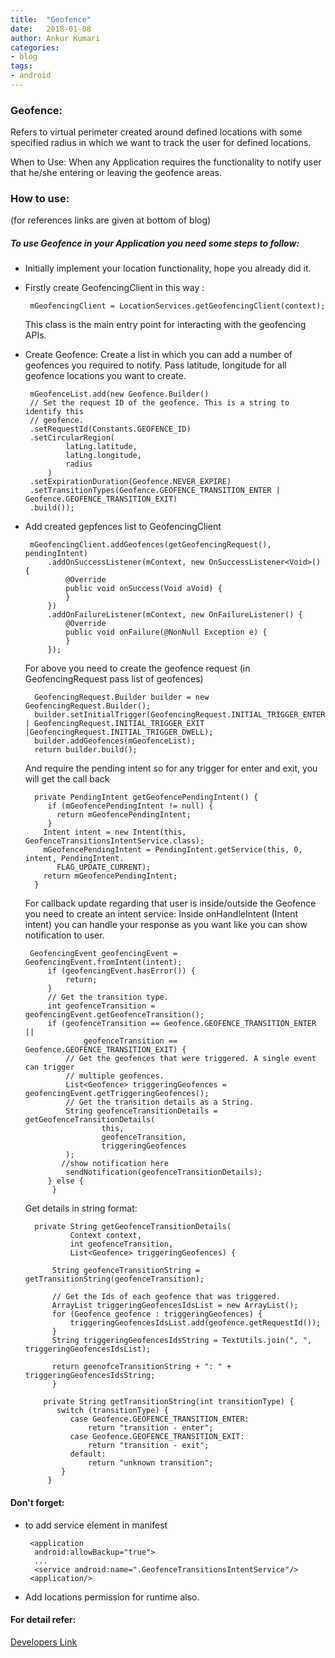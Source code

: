 ```yaml
---
title:  "Geofence"
date:   2018-01-08
author: Ankur Kumari
categories:
- blog
tags:
- android
---
```



### Geofence:

Refers to virtual perimeter created around defined locations with some specified radius in which we want to track the user for defined locations.

When to Use: When any Application requires the functionality to notify user that he/she entering or leaving the geofence areas.

### How to use:
(for references links are given at bottom of blog)
##### To use Geofence in your Application you need some steps to follow:

* Initially implement your location functionality, hope you already did it.
* Firstly create GeofencingClient in this way :
   ```
    mGeofencingClient = LocationServices.getGeofencingClient(context);
   ```
  This class is the main entry point for interacting with the geofencing APIs.

* Create Geofence: Create a list in which you can add a number of geofences you required to notify.
Pass latitude, longitude for all geofence locations you want to create.
  ```
   mGeofenceList.add(new Geofence.Builder()
   // Set the request ID of the geofence. This is a string to identify this
   // geofence.
   .setRequestId(Constants.GEOFENCE_ID)
   .setCircularRegion(
           latLng.latitude,
           latLng.longitude,
           radius
       )
   .setExpirationDuration(Geofence.NEVER_EXPIRE)
   .setTransitionTypes(Geofence.GEOFENCE_TRANSITION_ENTER | Geofence.GEOFENCE_TRANSITION_EXIT)
   .build());
    ```

* Add created gepfences list to GeofencingClient
  ```
   mGeofencingClient.addGeofences(getGeofencingRequest(), pendingIntent)
       .addOnSuccessListener(mContext, new OnSuccessListener<Void>() {
           @Override
           public void onSuccess(Void aVoid) {
           }
       })
       .addOnFailureListener(mContext, new OnFailureListener() {
           @Override
           public void onFailure(@NonNull Exception e) {
           }
       });
  ```

    For above you need to create the geofence request (in GeofencingRequest pass list of geofences)

    ```
      GeofencingRequest.Builder builder = new GeofencingRequest.Builder();
      builder.setInitialTrigger(GeofencingRequest.INITIAL_TRIGGER_ENTER | GeofencingRequest.INITIAL_TRIGGER_EXIT |GeofencingRequest.INITIAL_TRIGGER_DWELL);
      builder.addGeofences(mGeofenceList);
      return builder.build();
  ```
  And require the pending intent so for any trigger for enter and exit, you will get the call back

    ```
      private PendingIntent getGeofencePendingIntent() {
         if (mGeofencePendingIntent != null) {
           return mGeofencePendingIntent;
         }
        Intent intent = new Intent(this, GeofenceTransitionsIntentService.class);
        mGeofencePendingIntent = PendingIntent.getService(this, 0, intent, PendingIntent.
           FLAG_UPDATE_CURRENT);
        return mGeofencePendingIntent;
      }
    ```

   For callback update regarding that user is inside/outside the Geofence you need to create an intent service:
Inside onHandleIntent (Intent intent)  you can handle your response as you want like you can show notification to user.
  ```
   GeofencingEvent geofencingEvent = GeofencingEvent.fromIntent(intent);
       if (geofencingEvent.hasError()) {
           return;
       }
       // Get the transition type.
       int geofenceTransition = geofencingEvent.getGeofenceTransition();
       if (geofenceTransition == Geofence.GEOFENCE_TRANSITION_ENTER ||
               geofenceTransition == Geofence.GEOFENCE_TRANSITION_EXIT) {
           // Get the geofences that were triggered. A single event can trigger
           // multiple geofences.
           List<Geofence> triggeringGeofences = geofencingEvent.getTriggeringGeofences();
           // Get the transition details as a String.
           String geofenceTransitionDetails = getGeofenceTransitionDetails(
                   this,
                   geofenceTransition,
                   triggeringGeofences
           );
          //show notification here
           sendNotification(geofenceTransitionDetails);
       } else {
        }
  ```

  Get details in string format:
  ```
    private String getGeofenceTransitionDetails(
            Context context,
            int geofenceTransition,
            List<Geofence> triggeringGeofences) {

        String geofenceTransitionString = getTransitionString(geofenceTransition);

        // Get the Ids of each geofence that was triggered.
        ArrayList triggeringGeofencesIdsList = new ArrayList();
        for (Geofence geofence : triggeringGeofences) {
            triggeringGeofencesIdsList.add(geofence.getRequestId());
        }
        String triggeringGeofencesIdsString = TextUtils.join(", ", triggeringGeofencesIdsList);

        return geenofceTransitionString + ": " + triggeringGeofencesIdsString;
        }

      private String getTransitionString(int transitionType) {
         switch (transitionType) {
            case Geofence.GEOFENCE_TRANSITION_ENTER:
                return "transition - enter";
            case Geofence.GEOFENCE_TRANSITION_EXIT:
                return "transition - exit";
            default:
                return "unknown transition";
          }
       }
  ```

 #### Don't forget:
* to add service element in manifest
  ```
   <application
    android:allowBackup="true">
    ...
    <service android:name=".GeofenceTransitionsIntentService"/>
   <application/>
  ```
 * Add locations permission for runtime also.

#### For detail refer:
[Developers Link]

[Developers Link]: <https://developer.android.com/training/location/geofencing.html>
